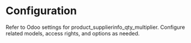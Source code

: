 # Configuration

Refer to Odoo settings for product_supplierinfo_qty_multiplier. Configure related models, access rights, and options as needed.
